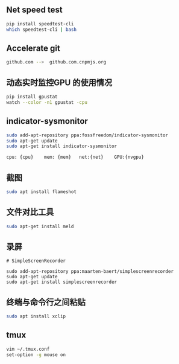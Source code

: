 ## Net speed test

```bash
pip install speedtest-cli
which speedtest-cli | bash 
```

## Accelerate git

```bash
github.com -->  github.com.cnpmjs.org
```

## 动态实时监控GPU 的使用情况

```bash
pip install gpustat
watch --color -n1 gpustat -cpu
```

## indicator-sysmonitor

```bash
sudo add-apt-repository ppa:fossfreedom/indicator-sysmonitor  
sudo apt-get update  
sudo apt-get install indicator-sysmonitor 

cpu: {cpu}    mem: {mem}   net:{net}    GPU:{nvgpu}
```

## 截图

```bash
sudo apt install flameshot
```

## 文件对比工具

```bash
sudo apt-get install meld
```

## 录屏

```
# SimpleScreenRecorder

sudo add-apt-repository ppa:maarten-baert/simplescreenrecorder
sudo apt-get update
sudo apt-get install simplescreenrecorder
```

## 终端与命令行之间粘贴

```bash
sudo apt install xclip
```

## tmux
```bash
vim ~/.tmux.conf
set-option -g mouse on
```
